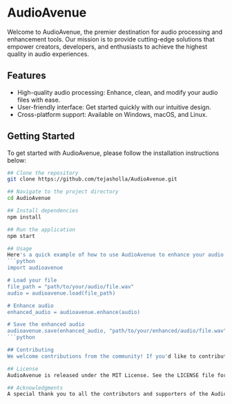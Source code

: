 # AudioAvenue

Welcome to AudioAvenue, the premier destination for audio processing and enhancement tools. Our mission is to provide cutting-edge solutions that empower creators, developers, and enthusiasts to achieve the highest quality in audio experiences.

## Features

- High-quality audio processing: Enhance, clean, and modify your audio files with ease.
- User-friendly interface: Get started quickly with our intuitive design.
- Cross-platform support: Available on Windows, macOS, and Linux.

## Getting Started

To get started with AudioAvenue, please follow the installation instructions below:

```bash
## Clone the repository
git clone https://github.com/tejasholla/AudioAvenue.git

## Navigate to the project directory
cd AudioAvenue

## Install dependencies
npm install

## Run the application
npm start

## Usage
Here's a quick example of how to use AudioAvenue to enhance your audio files:
```python
import audioavenue

# Load your file
file_path = "path/to/your/audio/file.wav"
audio = audioavenue.load(file_path)

# Enhance audio
enhanced_audio = audioavenue.enhance(audio)

# Save the enhanced audio
audioavenue.save(enhanced_audio, "path/to/your/enhanced/audio/file.wav")
```python

## Contributing
We welcome contributions from the community! If you'd like to contribute, please fork the repository and create a pull request with your changes.

## License
AudioAvenue is released under the MIT License. See the LICENSE file for more details.

## Acknowledgments
A special thank you to all the contributors and supporters of the AudioAvenue project.
